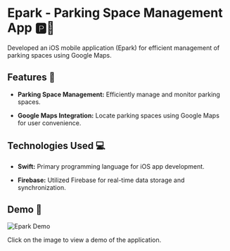 # Epark - Parking Space Management App 🅿️🚗

Developed an iOS mobile application (Epark) for efficient management of parking spaces using Google Maps.

## Features 🚀

- **Parking Space Management:**
  Efficiently manage and monitor parking spaces.

- **Google Maps Integration:**
  Locate parking spaces using Google Maps for user convenience.

## Technologies Used 💻

- **Swift:**
  Primary programming language for iOS app development.

- **Firebase:**
  Utilized Firebase for real-time data storage and synchronization.

## Demo 📱

![Epark Demo](https://drive.google.com/uc?export=view&id=12u2SIb3iFIoA2cW9j9w6rrahnYR_MZIU)

Click on the image to view a demo of the application.



